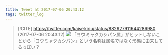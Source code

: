 ```yaml
---
title: Tweet at 2017-07-06 20:43:12
tags: twitter_log
---
```


> [!CITE] https://twitter.com/kaisekiriu/status/882927911644286980 (2017-07-06 20:43:12)
> ![](https://twitter.com/kaisekiriu/status/882927911644286980)
> 「ヨウミャクカシパン属」がヒットしないことから「ヨウミャクカシパン」という名称は属名ではなく形態に由来してるっぽい？
